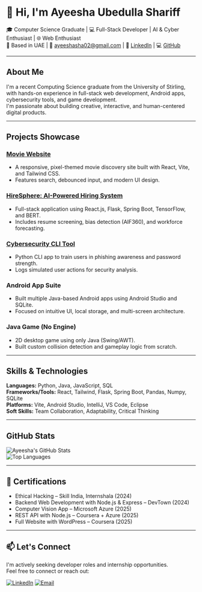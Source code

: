 # 👋 Hi, I'm Ayeesha Ubedulla Shariff

🎓 Computer Science Graduate | 💻 Full-Stack Developer | AI & Cyber Enthusiast | 🌐 Web Enthusiast  
📍 Based in UAE | 📧 ayeeshasha02@gmail.com | 🔗 [LinkedIn](https://linkedin.com/in/ayeesha-shariff) | 💻 [GitHub](https://github.com/Ayeesha02)

---

## About Me

I'm a recent Computing Science graduate from the University of Stirling, with hands-on experience in full-stack web development, Android apps, cybersecurity tools, and game development.  
I'm passionate about building creative, interactive, and human-centered digital products.

---

## Projects Showcase

###  [Movie Website](https://github.com/Ayeesha02/Movie-website)
- A responsive, pixel-themed movie discovery site built with React, Vite, and Tailwind CSS.
- Features search, debounced input, and modern UI design.

### [HireSphere: AI-Powered Hiring System](https://github.com/Ayeesha02/HireSphere.git)
- Full-stack application using React.js, Flask, Spring Boot, TensorFlow, and BERT.
- Includes resume screening, bias detection (AIF360), and workforce forecasting.

### [Cybersecurity CLI Tool](https://github.com/Ayeesha02/cybersecurity-awareness-cli.git)
- Python CLI app to train users in phishing awareness and password strength.
- Logs simulated user actions for security analysis.

###  Android App Suite
- Built multiple Java-based Android apps using Android Studio and SQLite.
- Focused on intuitive UI, local storage, and multi-screen architecture.

###  Java Game (No Engine)
- 2D desktop game using only Java (Swing/AWT).
- Built custom collision detection and gameplay logic from scratch.

---

##  Skills & Technologies

**Languages:** Python, Java, JavaScript, SQL  
**Frameworks/Tools:** React, Tailwind, Flask, Spring Boot, Pandas, Numpy, SQLite  
**Platforms:** Vite, Android Studio, IntelliJ, VS Code, Eclipse  
**Soft Skills:** Team Collaboration, Adaptability, Critical Thinking

---

##  GitHub Stats

![Ayeesha's GitHub Stats](https://github-readme-stats.vercel.app/api?username=Ayeesha02&show_icons=true&theme=dark)  
![Top Languages](https://github-readme-stats.vercel.app/api/top-langs/?username=Ayeesha02&layout=grid)

---

## 📜 Certifications

- Ethical Hacking – Skill India, Internshala (2024)
- Backend Web Development with Node.js & Express – DevTown (2024)
- Computer Vision App – Microsoft Azure (2025)
- REST API with Node.js – Coursera + Azure (2025)
- Full Website with WordPress – Coursera (2025)

---

## 📫 Let's Connect

I'm actively seeking developer roles and internship opportunities.  
Feel free to connect or reach out:

[![LinkedIn](https://img.shields.io/badge/LinkedIn-blue?logo=linkedin&style=flat-square)](https://linkedin.com/in/ayeesha-shariff)
[![Email](https://img.shields.io/badge/Gmail-red?logo=gmail&style=flat-square)](mailto:ayeeshasha02@gmail.com)

